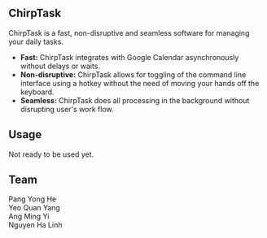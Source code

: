 <h2>ChirpTask</h2>
ChirpTask is a fast, non-disruptive and seamless software for managing your daily tasks.


<UL>
<LI><B>Fast:</B> ChirpTask integrates with Google Calendar asynchronously without delays or waits.</LI>
<LI><B>Non-disruptive:</B> ChirpTask allows for toggling of the command line interface using a hotkey without the need of moving your hands off the keyboard.</LI>
<LI><B>Seamless:</B> ChirpTask does all processing in the background without disrupting user's work flow.</LI>
</UL>

<h2>Usage</h2>
Not ready to be used yet.

<h2>Team</h2>
Pang Yong He<br/>
Yeo Quan Yang<br/>
Ang Ming Yi<br/>
Nguyen Ha Linh<br/>